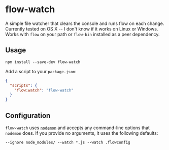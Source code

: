 # flow-watch

A simple file watcher that clears the console and runs flow on each change.  Currently tested on OS X -- I don't know
if it works on Linux or Windows.  Works with `flow` on your path or `flow-bin` installed as a peer dependency.

## Usage

```
npm install --save-dev flow-watch
```

Add a script to your `package.json`:

```json
{
  "scripts": {
    "flow:watch": "flow-watch"
  }
}
```

## Configuration

`flow-watch` uses [`nodemon`](https://github.com/remy/nodemon) and accepts any command-line options that `nodemon` does.
If you provide no arguments, it uses the following defaults:
```
--ignore node_modules/ --watch *.js --watch .flowconfig
```
